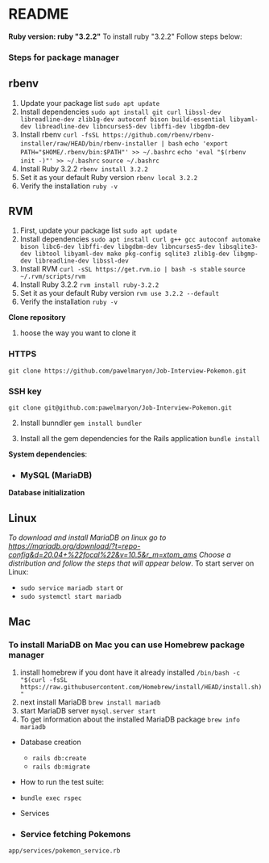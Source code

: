 # README


**Ruby version: ruby "3.2.2"**
To install ruby "3.2.2" Follow steps below:
### Steps for package manager
## rbenv
1. Update your package list
  `sudo apt update`
2. Install dependencies
  `sudo apt install git curl libssl-dev libreadline-dev zlib1g-dev autoconf bison build-essential libyaml-dev libreadline-dev libncurses5-dev libffi-dev libgdbm-dev`
3. Install rbenv
  `curl -fsSL https://github.com/rbenv/rbenv-installer/raw/HEAD/bin/rbenv-installer | bash`
  `echo 'export PATH="$HOME/.rbenv/bin:$PATH"' >> ~/.bashrc`
  `echo 'eval "$(rbenv init -)"' >> ~/.bashrc`
  `source ~/.bashrc`
4. Install Ruby 3.2.2
  `rbenv install 3.2.2`
5. Set it as your default Ruby version
  `rbenv local 3.2.2`
6. Verify the installation
  `ruby -v`
## RVM
1. First, update your package list
  `sudo apt update`
2. Install dependencies
  `sudo apt install curl g++ gcc autoconf automake bison libc6-dev libffi-dev libgdbm-dev libncurses5-dev libsqlite3-dev libtool libyaml-dev make pkg-config sqlite3 zlib1g-dev libgmp-dev libreadline-dev libssl-dev`
3. Install RVM
   `curl -sSL https://get.rvm.io | bash -s stable`
   `source ~/.rvm/scripts/rvm`
4. Install Ruby 3.2.2
  `rvm install ruby-3.2.2`
5. Set it as your default Ruby version
  `rvm use 3.2.2 --default`
6. Verify the installation
  `ruby -v`

**Clone repository**
1. hoose the way you want to clone it
### HTTPS
`git clone https://github.com/pawelmaryon/Job-Interview-Pokemon.git`

### SSH key
 `git clone git@github.com:pawelmaryon/Job-Interview-Pokemon.git`

2. Install bunndler
  `gem install bundler`

3. Install all the gem dependencies for the Rails application
  `bundle install`

**System dependencies**:
  - ### MySQL (MariaDB)  

**Database initialization**
## Linux
*To download and install MariaDB on linux go to https://mariadb.org/download/?t=repo-config&d=20.04+%22focal%22&v=10.5&r_m=xtom_ams
Choose a distribution
and follow the steps that will appear below*.
To start server on Linux:
 - `sudo service mariadb start`
 or
 - `sudo systemctl start mariadb`
## Mac
### To install MariaDB on Mac you can use Homebrew package manager
1. install homebrew if you dont have it already installed
`/bin/bash -c "$(curl -fsSL https://raw.githubusercontent.com/Homebrew/install/HEAD/install.sh)"`
2. next install MariaDB
`brew install mariadb`
3. start MariaDB server
`mysql.server start`
4. To get information about the installed MariaDB package
`brew info mariadb`

* Database creation
  - `rails db:create`
  - `rails db:migrate`

* How to run the test suite:
 - `bundle exec rspec`

* Services
 - ### Service fetching Pokemons
 `app/services/pokemon_service.rb` 
